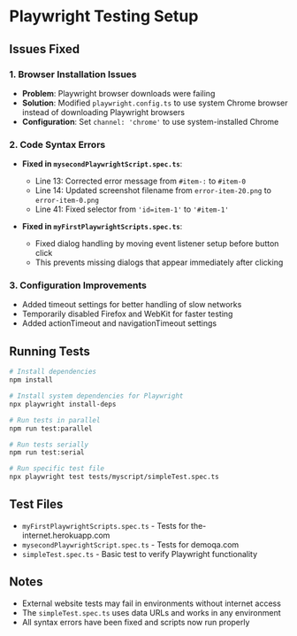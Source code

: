 # Playwright Testing Setup

## Issues Fixed

### 1. Browser Installation Issues
- **Problem**: Playwright browser downloads were failing
- **Solution**: Modified `playwright.config.ts` to use system Chrome browser instead of downloading Playwright browsers
- **Configuration**: Set `channel: 'chrome'` to use system-installed Chrome

### 2. Code Syntax Errors
- **Fixed in `mysecondPlaywrightScript.spec.ts`**:
  - Line 13: Corrected error message from `#item-:` to `#item-0`
  - Line 14: Updated screenshot filename from `error-item-20.png` to `error-item-0.png`
  - Line 41: Fixed selector from `'id=item-1'` to `'#item-1'`

- **Fixed in `myFirstPlaywrightScripts.spec.ts`**:
  - Fixed dialog handling by moving event listener setup before button click
  - This prevents missing dialogs that appear immediately after clicking

### 3. Configuration Improvements
- Added timeout settings for better handling of slow networks
- Temporarily disabled Firefox and WebKit for faster testing
- Added actionTimeout and navigationTimeout settings

## Running Tests

```bash
# Install dependencies
npm install

# Install system dependencies for Playwright
npx playwright install-deps

# Run tests in parallel
npm run test:parallel

# Run tests serially
npm run test:serial

# Run specific test file
npx playwright test tests/myscript/simpleTest.spec.ts
```

## Test Files
- `myFirstPlaywrightScripts.spec.ts` - Tests for the-internet.herokuapp.com
- `mysecondPlaywrightScript.spec.ts` - Tests for demoqa.com  
- `simpleTest.spec.ts` - Basic test to verify Playwright functionality

## Notes
- External website tests may fail in environments without internet access
- The `simpleTest.spec.ts` uses data URLs and works in any environment
- All syntax errors have been fixed and scripts now run properly